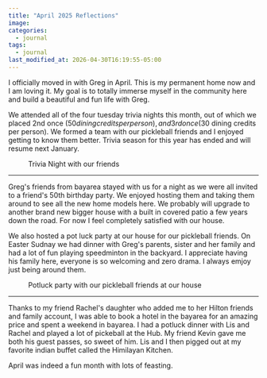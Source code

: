 ```yaml
---
title: "April 2025 Reflections"
image: 
categories:
  - journal
tags:
  - journal
last_modified_at: 2026-04-30T16:19:55-05:00
---
```



I officially moved in with Greg in April. This is my permanent home now and I am loving it. My goal is to totally immerse myself in the community here and build a beautiful and fun life with Greg.

We attended all of the four tuesday trivia nights this month, out of which we placed 2nd once ($50 dining credits per person), and 3rd once ($30 dining credits per person). We formed a team with our pickleball friends and I enjoyed getting to know them better. Trivia season for this year has ended and will resume next January.

<figure class="align-left">
  <a href="#"><img src="{{ '/images/2025-04-trivia.jpg' | absolute_url }}" alt=""></a>
  <figcaption>Trivia Night with our friends</figcaption>
</figure> 

<hr>

Greg's friends from bayarea stayed with us for a night as we were all invited to a friend's 50th birthday party. We enjoyed hosting them and taking them around to see all the new home models here. We probably will upgrade to another brand new bigger house with a built in covered patio a few years down the road. For now I feel completely satisfied with our house.

We also hosted a pot luck party at our house for our pickleball friends. On Easter Sudnay we had dinner with Greg's parents, sister and her family and had a lot of fun playing speedminton in the backyard. I appreciate having his family here, everyone is so welcoming and zero drama. I always emjoy just being around them.

<figure class="align-left">
  <a href="#"><img src="{{ '/images/2025-04-potluck-party.jpg' | absolute_url }}" alt=""></a>
  <figcaption>Potluck party with our pickleball friends at our house</figcaption>
</figure> 

<hr>

Thanks to my friend Rachel's daughter who added me to her Hilton friends and family account, I was able to book a hotel in the bayarea for an amazing price and spent a weekend in bayarea. I had a potluck dinner with Lis and Rachel and played a lot of pickeball at the Hub. My friend Kevin gave me both his guest passes, so sweet of him. Lis and I then pigged out at my favorite indian buffet called the Himilayan Kitchen.

April was indeed a fun month with lots of feasting.

